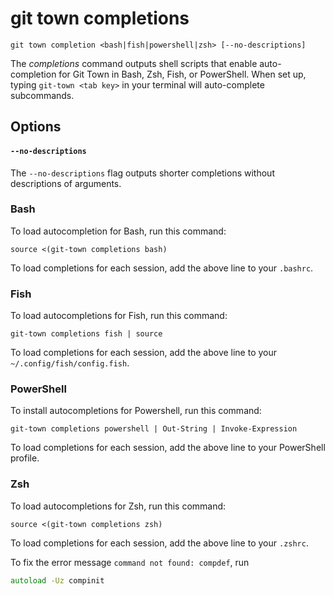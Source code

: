 # git town completions

```command-summary
git town completion <bash|fish|powershell|zsh> [--no-descriptions]
```

The _completions_ command outputs shell scripts that enable auto-completion for
Git Town in Bash, Zsh, Fish, or PowerShell. When set up, typing
`git-town <tab key>` in your terminal will auto-complete subcommands.

## Options

#### `--no-descriptions`

The `--no-descriptions` flag outputs shorter completions without descriptions of
arguments.

### Bash

To load autocompletion for Bash, run this command:

```
source <(git-town completions bash)
```

To load completions for each session, add the above line to your `.bashrc`.

### Fish

To load autocompletions for Fish, run this command:

```
git-town completions fish | source
```

To load completions for each session, add the above line to your
`~/.config/fish/config.fish`.

### PowerShell

To install autocompletions for Powershell, run this command:

```
git-town completions powershell | Out-String | Invoke-Expression
```

To load completions for each session, add the above line to your PowerShell
profile.

### Zsh

To load autocompletions for Zsh, run this command:

```
source <(git-town completions zsh)
```

To load completions for each session, add the above line to your `.zshrc`.

To fix the error message `command not found: compdef`, run

```zsh
autoload -Uz compinit
```
